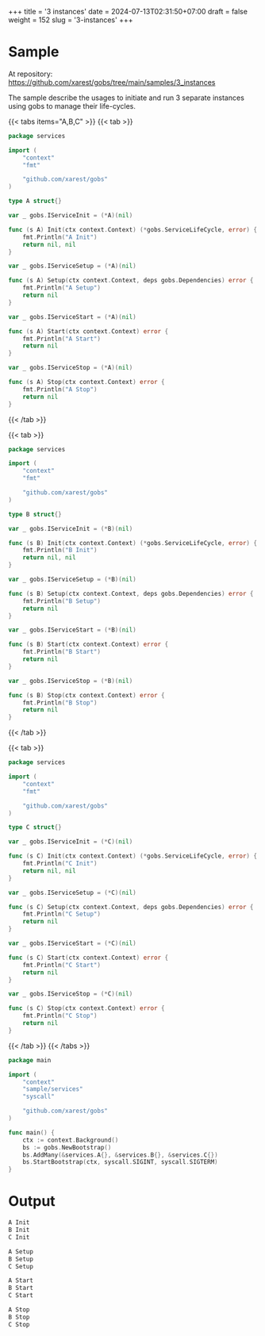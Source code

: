 +++
title = '3 instances'
date = 2024-07-13T02:31:50+07:00
draft = false
weight = 152
slug = '3-instances'
+++

# Sample
At repository: https://github.com/xarest/gobs/tree/main/samples/3_instances

The sample describe the usages to initiate and run 3 separate instances using gobs to manage their life-cycles.

{{< tabs items="A,B,C" >}}
{{< tab >}}
```go {style=tokyonight-night,filename=a.go}
package services

import (
	"context"
	"fmt"

	"github.com/xarest/gobs"
)

type A struct{}

var _ gobs.IServiceInit = (*A)(nil)

func (s A) Init(ctx context.Context) (*gobs.ServiceLifeCycle, error) {
	fmt.Println("A Init")
	return nil, nil
}

var _ gobs.IServiceSetup = (*A)(nil)

func (s A) Setup(ctx context.Context, deps gobs.Dependencies) error {
	fmt.Println("A Setup")
	return nil
}

var _ gobs.IServiceStart = (*A)(nil)

func (s A) Start(ctx context.Context) error {
	fmt.Println("A Start")
	return nil
}

var _ gobs.IServiceStop = (*A)(nil)

func (s A) Stop(ctx context.Context) error {
	fmt.Println("A Stop")
	return nil
}

```
{{< /tab >}}

{{< tab >}}
```go {style=tokyonight-night,filename=a.go}
package services

import (
	"context"
	"fmt"

	"github.com/xarest/gobs"
)

type B struct{}

var _ gobs.IServiceInit = (*B)(nil)

func (s B) Init(ctx context.Context) (*gobs.ServiceLifeCycle, error) {
	fmt.Println("B Init")
	return nil, nil
}

var _ gobs.IServiceSetup = (*B)(nil)

func (s B) Setup(ctx context.Context, deps gobs.Dependencies) error {
	fmt.Println("B Setup")
	return nil
}

var _ gobs.IServiceStart = (*B)(nil)

func (s B) Start(ctx context.Context) error {
	fmt.Println("B Start")
	return nil
}

var _ gobs.IServiceStop = (*B)(nil)

func (s B) Stop(ctx context.Context) error {
	fmt.Println("B Stop")
	return nil
}

```
{{< /tab >}}


{{< tab >}}
```go {style=tokyonight-night,filename=a.go}
package services

import (
	"context"
	"fmt"

	"github.com/xarest/gobs"
)

type C struct{}

var _ gobs.IServiceInit = (*C)(nil)

func (s C) Init(ctx context.Context) (*gobs.ServiceLifeCycle, error) {
	fmt.Println("C Init")
	return nil, nil
}

var _ gobs.IServiceSetup = (*C)(nil)

func (s C) Setup(ctx context.Context, deps gobs.Dependencies) error {
	fmt.Println("C Setup")
	return nil
}

var _ gobs.IServiceStart = (*C)(nil)

func (s C) Start(ctx context.Context) error {
	fmt.Println("C Start")
	return nil
}

var _ gobs.IServiceStop = (*C)(nil)

func (s C) Stop(ctx context.Context) error {
	fmt.Println("C Stop")
	return nil
}

```
{{< /tab >}}
{{< /tabs >}}


```go {style=tokyonight-night,filename=main.go}
package main

import (
	"context"
	"sample/services"
	"syscall"

	"github.com/xarest/gobs"
)

func main() {
	ctx := context.Background()
	bs := gobs.NewBootstrap()
	bs.AddMany(&services.A{}, &services.B{}, &services.C{})
	bs.StartBootstrap(ctx, syscall.SIGINT, syscall.SIGTERM)
}

```
# Output
```bash
A Init
B Init
C Init

A Setup
B Setup
C Setup

A Start
B Start
C Start

A Stop
B Stop
C Stop
```